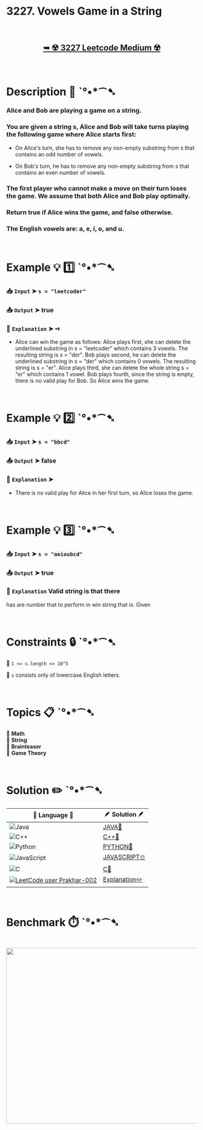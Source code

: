 # 3227. Vowels Game in a String

</br>

<h2 align="center"> 

<a href="https://leetcode.com/problems/vowels-game-in-a-string/description/?envType=daily-question&envId=2025-09-12"><strong>➥ ☢️ 3227 Leetcode Medium ☢️ </strong></a>
</h2>

</br>

# Description 📜 ˋ°•*⁀➷

### Alice and Bob are playing a game on a string.

### You are given a string s, Alice and Bob will take turns playing the following game where Alice starts first:

- On Alice's turn, she has to remove any non-empty substring from s that contains an odd number of vowels.

- On Bob's turn, he has to remove any non-empty substring from s that contains an even number of vowels.

### The first player who cannot make a move on their turn loses the game. We assume that both Alice and Bob play optimally.

### Return true if Alice wins the game, and false otherwise.

### The English vowels are: a, e, i, o, and u.

</br>

# Example 💡 1️⃣ ˋ°•*⁀➷

  ### 📥 `Input`  ➤ `s = "leetcoder"`

  ### 📤 `Output`  ➤ true

  ### 🔦 `Explanation`  ➤ ➺

  - Alice can win the game as follows: Alice plays first, she can delete the underlined substring in s = "leetcoder" which contains 3 vowels. The resulting string is s = "der". Bob plays second, he can delete the underlined substring in s = "der" which contains 0 vowels. The resulting string is s = "er". Alice plays third, she can delete the whole string s = "er" which contains 1 vowel. Bob plays fourth, since the string is empty, there is no valid play for Bob. So Alice wins the game.

</br>

# Example 💡 2️⃣ ˋ°•*⁀➷

  ### 📥 `Input` ➤ `s = "bbcd"`

  ### 📤 `Output`  ➤ false

  ### 🔦 `Explanation` ➤

  - There is no valid play for Alice in her first turn, so Alice loses the game.

</br>

# Example 💡 3️⃣ ˋ°•*⁀➷

  ### 📥 `Input` ➤ `s = "aeioubcd"`

  ### 📤 `Output`  ➤ true

  ### 🔦 `Explanation`  Valid string is that there

has are number that to perform in win string that is. Given

</br>

# Constraints 🔒 ˋ°•*⁀➷

🔹 `1 <= s.length <= 10^5` </br>

🔹 `s` consists only of lowercase English letters. </br>

</br>

# Topics 📋 ˋ°•*⁀➷

🔸 **Math** </br>
🔸 **String** </br>
🔸 **Brainteaser** </br>
🔸 **Game Theory** </br>

</br>

# Solution ✏️ ˋ°•*⁀➷

| 📒 Language 📒  | 🪶 Solution 🪶 |
| ------------- | ------------- |
|  ![Java](https://img.shields.io/badge/java-%23ED8B00.svg?style=for-the-badge&logo=openjdk&logoColor=white)  | [JAVA🍁]() |
|  ![C++](https://img.shields.io/badge/c++-%2300599C.svg?style=for-the-badge&logo=c%2B%2B&logoColor=white)  | [C++🎲]()  |
|  ![Python](https://img.shields.io/badge/python-3670A0?style=for-the-badge&logo=python&logoColor=ffdd54)    | [PYTHON🍰]() |
| ![JavaScript](https://img.shields.io/badge/javascript-%23323330.svg?style=for-the-badge&logo=javascript&logoColor=%23F7DF1E)   | [JAVASCRIPT☃️]() |
|   ![C](https://img.shields.io/badge/c-%2300599C.svg?style=for-the-badge&logo=c&logoColor=white)   | [C💖]()  |
| [![LeetCode user Prakhar-002](https://img.shields.io/badge/dynamic/json?style=for-the-badge&labelColor=black&color=%23ffa116&label=Solved&query=solvedOverTotal&url=https%3A%2F%2Fleetcode-badge.vercel.app%2Fapi%2Fusers%2FPrakhar-002&logo=leetcode&logoColor=yellow)](https://leetcode.com/Prakhar-002/)  | [Explanation✏️]() |

</br>

# Benchmark ⏱️ ˋ°•*⁀➷

<h1  align="center" >

<img src ="" width = "700px" height="462px" />

</h1>
